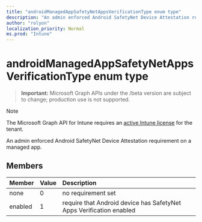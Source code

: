 ```yaml
---
title: "androidManagedAppSafetyNetAppsVerificationType enum type"
description: "An admin enforced Android SafetyNet Device Attestation requirement on a managed app."
author: "rolyon"
localization_priority: Normal
ms.prod: "Intune"
---
```


# androidManagedAppSafetyNetAppsVerificationType enum type

> **Important:** Microsoft Graph APIs under the /beta version are subject to change; production use is not supported.

> [!NOTE]
> The Microsoft Graph API for Intune requires an [active Intune license](https://go.microsoft.com/fwlink/?linkid=839381) for the tenant.

An admin enforced Android SafetyNet Device Attestation requirement on a managed app.

## Members
|Member|Value|Description|
|:---|:---|:---|
|none|0|no requirement set|
|enabled|1|require that Android device has SafetyNet Apps Verification enabled|





